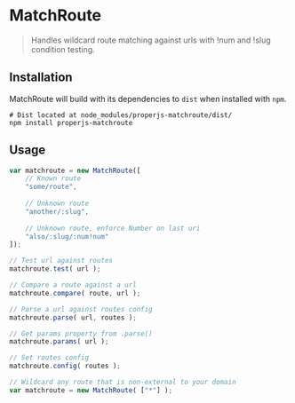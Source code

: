 MatchRoute
==========

> Handles wildcard route matching against urls with !num and !slug condition testing.



## Installation
MatchRoute will build with its dependencies to `dist` when installed with `npm`.

```shell
# Dist located at node_modules/properjs-matchroute/dist/
npm install properjs-matchroute
```


## Usage
```javascript
var matchroute = new MatchRoute([
    // Known route
    "some/route",
    
    // Unknown route
    "another/:slug",
    
    // Unknown route, enforce Number on last uri
    "also/:slug/:num!num"
]);

// Test url against routes
matchroute.test( url );

// Compare a route against a url
matchroute.compare( route, url );

// Parse a url against routes config
matchroute.parse( url, routes );

// Get params property from .parse()
matchroute.params( url );

// Set routes config
matchroute.config( routes );

// Wildcard any route that is non-external to your domain
var matchroute = new MatchRoute( ["*"] );
```

